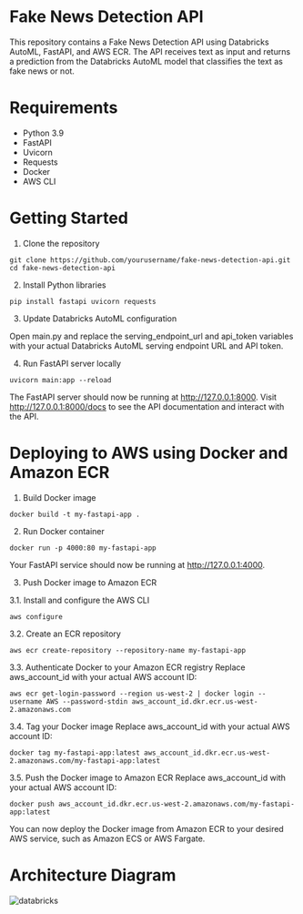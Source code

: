 # Fake News Detection API

This repository contains a Fake News Detection API using Databricks AutoML, FastAPI, and AWS ECR. The API receives text as input and returns a prediction from the Databricks AutoML model that classifies the text as fake news or not.

# Requirements

* Python 3.9
* FastAPI
* Uvicorn
* Requests
* Docker
* AWS CLI

# Getting Started

1. Clone the repository

  `git clone https://github.com/yourusername/fake-news-detection-api.git`
  `cd fake-news-detection-api`

2. Install Python libraries

  `pip install fastapi uvicorn requests`

3. Update Databricks AutoML configuration

  Open main.py and replace the serving_endpoint_url and api_token variables with your actual Databricks AutoML serving endpoint URL and API token.

4. Run FastAPI server locally

  `uvicorn main:app --reload`

  The FastAPI server should now be running at http://127.0.0.1:8000. Visit http://127.0.0.1:8000/docs to see the API documentation and interact with the API.

# Deploying to AWS using Docker and Amazon ECR

1. Build Docker image

  `docker build -t my-fastapi-app .`

2. Run Docker container

  `docker run -p 4000:80 my-fastapi-app`

  Your FastAPI service should now be running at http://127.0.0.1:4000.

3. Push Docker image to Amazon ECR

3.1. Install and configure the AWS CLI

  `aws configure`
  
3.2. Create an ECR repository

  `aws ecr create-repository --repository-name my-fastapi-app`
  
3.3. Authenticate Docker to your Amazon ECR registry
  Replace aws_account_id with your actual AWS account ID:

  `aws ecr get-login-password --region us-west-2 | docker login --username AWS --password-stdin aws_account_id.dkr.ecr.us-west-2.amazonaws.com`
  
3.4. Tag your Docker image
Replace aws_account_id with your actual AWS account ID:

  `docker tag my-fastapi-app:latest aws_account_id.dkr.ecr.us-west-2.amazonaws.com/my-fastapi-app:latest`
  
3.5. Push the Docker image to Amazon ECR
  Replace aws_account_id with your actual AWS account ID:

  `docker push aws_account_id.dkr.ecr.us-west-2.amazonaws.com/my-fastapi-app:latest`
  
  You can now deploy the Docker image from Amazon ECR to your desired AWS service, such as Amazon ECS or AWS Fargate.


  # Architecture Diagram
  
  ![databricks](https://user-images.githubusercontent.com/123284219/226489807-57021815-a84a-4834-9e0a-b53b08476e2d.png)
  
  
